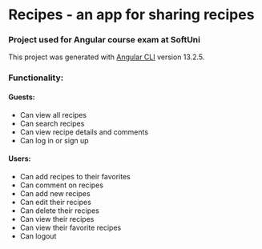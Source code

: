 # Recipes - an app for sharing recipes
### Project used for Angular course exam at SoftUni 

This project was generated with [Angular CLI](https://github.com/angular/angular-cli) version 13.2.5.

### Functionality:
#### Guests:
- Can view all recipes
- Can search recipes
- Can view recipe details and comments
- Can log in or sign up
#### Users:
- Can add recipes to their favorites
- Can comment on recipes
- Can add new recipes
- Can edit their recipes
- Can delete their recipes
- Can view their recipes
- Can view their favorite recipes
- Can logout
